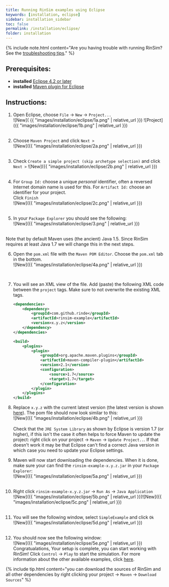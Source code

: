 ```yaml
---
title: Running RinSim examples using Eclipse
keywords: [installation, eclipse]
sidebar: installation_sidebar
toc: false
permalink: /installation/eclipse/
folder: installation
---
```

{% include note.html content="Are you having trouble with running RinSim? See the [troubleshooting tips](/installation/troubleshooting/)." %}

## Prerequisites: 

- __installed__ [Eclipse 4.2 or later](http://www.eclipse.org/)
- __installed__ [Maven plugin for Eclipse](http://www.eclipse.org/m2e/)

## Instructions:

1. Open Eclipse, choose ``File`` -> ``New`` -> ``Project...`` <br/> 
![New]( {{ "images/installation/eclipse/1a.png" | relative_url }}) ![Project]({{ "images/installation/eclipse/1b.png" | relative_url }})
<br/><br/> 

2. Choose ``Maven Project`` and click ``Next >``<br/> 
![New]({{ "images/installation/eclipse/2a.png" | relative_url }})
<br/><br/>

3. Check ``Create a simple project (skip archetype selection)`` and click ``Next >``  ![New]({{ "images/installation/eclipse/2b.png" | relative_url }})
<br/><br/> 

4. For ``Group Id:`` choose a unique _personal_ identifier, often a reversed Internet domain name is used for this. For ``Artifact Id:`` choose an identifier for your project.<br/>
Click ``Finish``<br/>
![New]({{ "images/installation/eclipse/2c.png" | relative_url }})
<br/><br/> 

5. In your ``Package Explorer`` you should see the following: <br/>
![New]({{ "images/installation/eclipse/3.png" | relative_url }})
<br/>
Note that by default Maven uses (the ancient) Java 1.5. Since RinSim requires at least Java 1.7 we will change this in the next steps.

6. Open the ``pom.xml`` file with the ``Maven POM Editor``. Choose the ``pom.xml`` tab in the bottom. <br/>
![New]({{ "images/installation/eclipse/4a.png" | relative_url }})
<br/>

7. You will see an XML view of the file. Add (paste) the following XML code between the ``project`` tags. Make sure to not overwrite the existing XML tags.
    ```xml
    <dependencies>
        <dependency>
            <groupId>com.github.rinde</groupId>
            <artifactId>rinsim-example</artifactId>
            <version>x.y.z</version>
        </dependency>
    </dependencies>

    <build>
		<plugins>
			<plugin>
				<groupId>org.apache.maven.plugins</groupId>
				<artifactId>maven-compiler-plugin</artifactId>
				<version>2.1</version>
				<configuration>
					<source>1.7</source>
					<target>1.7</target>
				</configuration>
			</plugin>
		</plugins>
	</build> 
    ``` 

8. Replace ``x.y.z`` with the current latest version (the latest version is shown [here](https://github.com/rinde/RinSim/)). The pom file should now look similar to this: <br/>
![New]({{ "images/installation/eclipse/4b.png" | relative_url }})
<br/><br/>
Check that the ``JRE System Library`` as shown by Eclipse is version 1.7 (or higher), if this isn't the case it often helps to force Maven to update the project: right click on your project -> ``Maven`` -> ``Update Project..``. If that doesn't work it may be that Eclipse can't find a correct Java version in which case you need to update your Eclipse settings.

8. Maven will now start downloading the dependencies. When it is done, make sure your can find the ``rinsim-example-x.y.z.jar`` in your ``Package Explorer``:<br/>
![New]({{ "images/installation/eclipse/5a.png" | relative_url }})
<br/><br/>

9. Right click ``rinsim-example-x.y.z.jar`` -> ``Run As`` -> ``Java Application``<br/>
![New]({{ "images/installation/eclipse/5b.png" | relative_url }})![New]({{ "images/installation/eclipse/5c.png" | relative_url }})
<br/><br/>

10. You will see the following window, select ``SimpleExample`` and click ``Ok``<br/>
![New]({{ "images/installation/eclipse/5d.png" | relative_url }})
<br/><br/>

11. You should now see the following window:<br/>
![New]({{ "images/installation/eclipse/5e.png" | relative_url }})<br/>
Congratualations, Your setup is complete, you can start working with RinSim!
Click ``Control`` -> ``Play`` to start the simulation. For more information about the other available examples, click [here](../example/README.md).


{% include tip.html content="you can download the sources of RinSim and all other dependencies by right clicking your project -> ``Maven`` -> ``Download Sources``" %}


